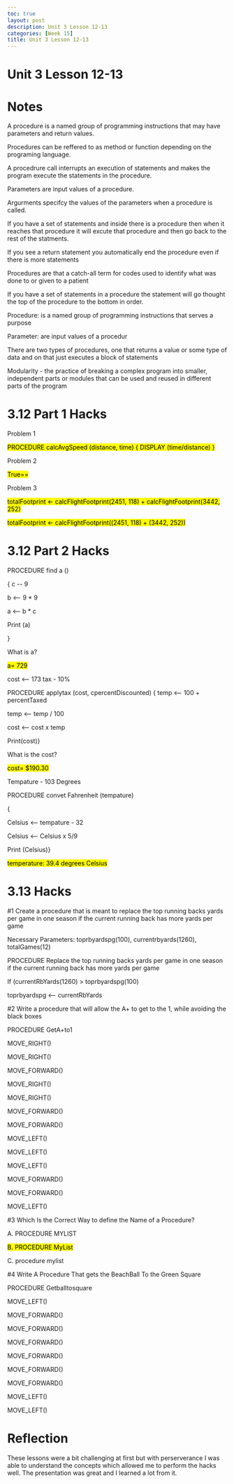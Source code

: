 ```yaml
---
toc: true
layout: post
description: Unit 3 Lesson 12-13
categories: [Week 15]
title: Unit 3 Lesson 12-13
---
```

# Unit 3 Lesson 12-13

# Notes

A procedure is a named group of programming instructions that may have parameters and return values.

Procedures can be reffered to as method or function depending on the programing language.

A procedrure call interrupts an execution of statements and makes the program execute the statements in the procedure.

Parameters are input values of a procedure.

Argurments specifcy the values of the parameters when a procedure is called.

If you have a set of statements and inside there is a procedure then when it reaches that procedure it will excute that procedure and then go back to the rest of the statments.

If you see a return statement you automatically end the procedure even if there is more statements

Procedures are that a catch-all term for codes used to identify what was done to or given to a patient

If you have a set of statements in a procedure the statement will go thought the top of the procedure to the bottom in order.

Procedure: is a named group of programming instructions that serves a purpose

Parameter: are input values of a procedur

There are two types of procedures, one that returns a value or some type of data and on that just executes a block of statements

Modularity - the practice of breaking a complex program into smaller, independent parts or modules that can be used and reused in different parts of the program

# 3.12 Part 1 Hacks
 
Problem 1

<mark>PROCEDURE calcAvgSpeed (distance, time) { DISPLAY (time/distance) }</mark>

Problem 2

<mark>True==

Problem 3

<mark>totalFootprint ← calcFlightFootprint(2451, 118) + calcFlightFootprint(3442, 252)</mark>

<mark>totalFootprint ← calcFlightFootprint((2451, 118) + (3442, 252))</mark>

# 3.12 Part 2 Hacks

PROCEDURE find a ()

{ c -- 9

b <-- 9 * 9    

a <-- b * c     

Print (a)

}

What is a?

<mark>a= 729</mark>

cost ⟵ 173 tax - 10%

PROCEDURE applytax (cost, cpercentDiscounted) { temp <-- 100 + percentTaxed

temp <-- temp / 100

cost <-- cost x temp       

Print(cost)} 

What is the cost?

<mark>cost= $190.30</mark>

Tempature - 103 Degrees

PROCEDURE convet Fahrenheit (tempature)

{

Celsius <-- tempature - 32  

Celsius <-- Celsius x 5/9      

Print (Celsius)}

<mark>temperature: 39.4 degrees Celsius</mark>

# 3.13 Hacks

#1 Create a procedure that is meant to replace the top running backs yards per game in one season if the current running back has more yards per game

Necessary Parameters: toprbyardspg(100), currentrbyards(1260), totalGames(12)

PROCEDURE Replace the top running backs yards per game in one season if the current running back has more yards per game

If (currentRbYards(1260) > toprbyardspg(100)

toprbyardspg <-- currentRbYards

#2 Write a procedure that will allow the A+ to get to the 1, while avoiding the black boxes

PROCEDURE GetA+to1

MOVE_RIGHT()

MOVE_RIGHT()

MOVE_FORWARD()

MOVE_RIGHT()

MOVE_RIGHT()

MOVE_FORWARD()

MOVE_FORWARD()

MOVE_LEFT()

MOVE_LEFT()

MOVE_LEFT()

MOVE_FORWARD()

MOVE_FORWARD()

MOVE_LEFT()

#3 Which Is the Correct Way to define the Name of a Procedure?

A. PROCEDURE MYLIST

<mark>B. PROCEDURE MyList</mark>

C. procedure mylist

#4 Write A Procedure That gets the BeachBall To the Green Square

PROCEDURE Getballtosquare

MOVE_LEFT()

MOVE_FORWARD()

MOVE_FORWARD()

MOVE_FORWARD()

MOVE_FORWARD()

MOVE_FORWARD()

MOVE_FORWARD()

MOVE_LEFT()

MOVE_LEFT()

# Reflection

These lessons were a bit challenging at first but with perserverance I was able to understand the concepts which allowed me to perform the hacks well. The presentation was great and I learned a lot from it.
